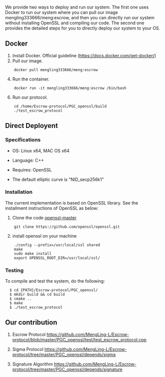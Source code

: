We provide two ways to deploy and run our system. The first one uses Docker to run our system where you can pull our image mengling333666/meng:escrow, and then you can directly run our system without installing OpenSSL and compiling our code. The second one provides the detailed steps for you to directly deploy our system to your OS.

## Docker
1. Install Docker. Official guideline (https://docs.docker.com/get-docker/)
2. Pull our image.
```
    docker pull mengling333666/meng:escrow
```
4. Run the container.
```
    docker run -it mengling333666/meng:escrow /bin/bash
```
6. Run our protocol.
```
    cd /home/Escrow-protocol/PGC_openssl/build
    ./test_escrow_protocol
```
## Direct Deployent 

### Specifications

- OS: Linux x64, MAC OS x64

- Language: C++

- Requires: OpenSSL

- The default elliptic curve is "NID_secp256k1"


### Installation

The current implementation is based on OpenSSL library. See the installment instructions of OpenSSL as below:  

1. Clone the code [openssl-master](https://github.com/openssl/openssl.git)

```
    git clone https://github.com/openssl/openssl.git
```

2. install openssl on your machine

```
    ./config --prefix=/usr/local/ssl shared
    make 
    sudo make install
    export OPENSSL_ROOT_DIR=/usr/local/ssl/
```


### Testing


To compile and test the system, do the following: 

```
  $ cd {PATH}/Escrow-protocol/PGC_openssl/
  $ mkdir build && cd build
  $ cmake ..
  $ make
  $ ./test_escrow_protocol
```

## Our contribution

1. Escrow Protocol https://github.com/MengLing-L/Escrow-protocol/blob/master/PGC_openssl/test/test_escrow_protocol.cpp

2. Sigma Protocol https://github.com/MengLing-L/Escrow-protocol/tree/master/PGC_openssl/depends/sigma

3. Signature Algorithm https://github.com/MengLing-L/Escrow-protocol/tree/master/PGC_openssl/depends/signature



